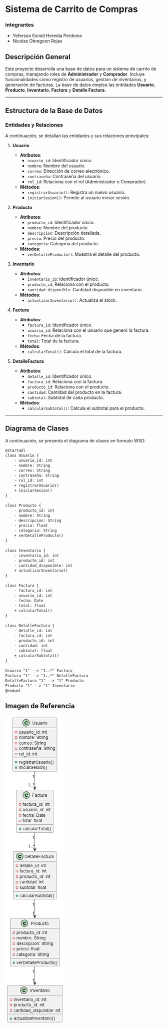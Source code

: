 # Sistema de Carrito de Compras
### integrantes
- Yeferson Esmid Heredia Perdomo
- Nicolas Obregoon Rojas
## Descripción General
Este proyecto desarrolla una base de datos para un sistema de carrito de compras, manejando roles de **Administrador** y **Comprador**. Incluye funcionalidades como registro de usuarios, gestión de inventarios, y generación de facturas. La base de datos emplea las entidades **Usuario**, **Producto**, **Inventario**, **Factura** y **Detalle Factura**.

---

## Estructura de la Base de Datos

### Entidades y Relaciones
A continuación, se detallan las entidades y sus relaciones principales:

1. **Usuario**
    - **Atributos**:
        - `usuario_id`: Identificador único.
        - `nombre`: Nombre del usuario.
        - `correo`: Dirección de correo electrónico.
        - `contraseña`: Contraseña del usuario.
        - `rol_id`: Relaciona con el rol (Administrador o Comprador).
    - **Métodos**:
        - `registrarUsuario()`: Registra un nuevo usuario.
        - `iniciarSesion()`: Permite al usuario iniciar sesión.

2. **Producto**
    - **Atributos**:
        - `producto_id`: Identificador único.
        - `nombre`: Nombre del producto.
        - `descripcion`: Descripción detallada.
        - `precio`: Precio del producto.
        - `categoria`: Categoría del producto.
    - **Métodos**:
        - `verDetalleProducto()`: Muestra el detalle del producto.

3. **Inventario**
    - **Atributos**:
        - `inventario_id`: Identificador único.
        - `producto_id`: Relaciona con el producto.
        - `cantidad_disponible`: Cantidad disponible en inventario.
    - **Métodos**:
        - `actualizarInventario()`: Actualiza el stock.

4. **Factura**
    - **Atributos**:
        - `factura_id`: Identificador único.
        - `usuario_id`: Relaciona con el usuario que generó la factura.
        - `fecha`: Fecha de la factura.
        - `total`: Total de la factura.
    - **Métodos**:
        - `calcularTotal()`: Calcula el total de la factura.

5. **DetalleFactura**
    - **Atributos**:
        - `detalle_id`: Identificador único.
        - `factura_id`: Relaciona con la factura.
        - `producto_id`: Relaciona con el producto.
        - `cantidad`: Cantidad del producto en la factura.
        - `subtotal`: Subtotal de cada producto.
    - **Métodos**:
        - `calcularSubtotal()`: Calcula el subtotal para el producto.

---

## Diagrama de Clases

A continuación, se presenta el diagrama de clases en formato WSD:

```wsd
@startuml
class Usuario {
    - usuario_id: int
    - nombre: String
    - correo: String
    - contraseña: String
    - rol_id: int
    + registrarUsuario()
    + iniciarSesion()
}

class Producto {
    - producto_id: int
    - nombre: String
    - descripcion: String
    - precio: float
    - categoria: String
    + verDetalleProducto()
}

class Inventario {
    - inventario_id: int
    - producto_id: int
    - cantidad_disponible: int
    + actualizarInventario()
}

class Factura {
    - factura_id: int
    - usuario_id: int
    - fecha: Date
    - total: float
    + calcularTotal()
}

class DetalleFactura {
    - detalle_id: int
    - factura_id: int
    - producto_id: int
    - cantidad: int
    - subtotal: float
    + calcularSubtotal()
}

Usuario "1" --> "1..*" Factura
Factura "1" --> "1..*" DetalleFactura
DetalleFactura "1" --> "1" Producto
Producto "1" --> "1" Inventario
@enduml
```

## Imagen de Referencia
![Diagrama de Clases](Diagrama-clase.png)
